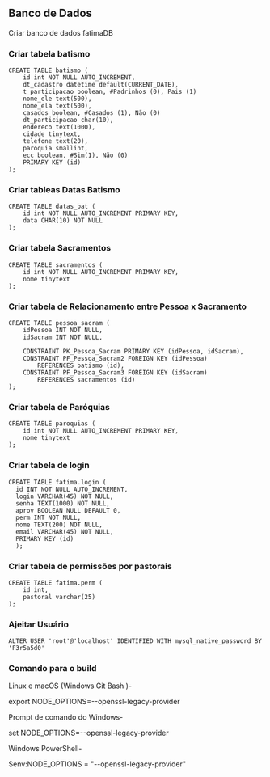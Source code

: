 ## Banco de Dados
Criar banco de dados fatimaDB

### Criar tabela batismo
```
CREATE TABLE batismo (
	id int NOT NULL AUTO_INCREMENT,
    dt_cadastro datetime default(CURRENT_DATE),
    t_participacao boolean, #Padrinhos (0), Pais (1)
    nome_ele text(500),
    nome_ela text(500),
    casados boolean, #Casados (1), Não (0)
    dt_participacao char(10),
    endereco text(1000),
    cidade tinytext,
    telefone text(20),
    paroquia smallint,
    ecc boolean, #Sim(1), Não (0)
	PRIMARY KEY (id)
);
```

### Criar tableas Datas Batismo
```
CREATE TABLE datas_bat (
	id int NOT NULL AUTO_INCREMENT PRIMARY KEY,
    data CHAR(10) NOT NULL
);
```
### Criar tabela Sacramentos
```
CREATE TABLE sacramentos (
	id int NOT NULL AUTO_INCREMENT PRIMARY KEY,
    nome tinytext
);
```

### Criar tabela de Relacionamento entre Pessoa x Sacramento
```
CREATE TABLE pessoa_sacram (
	idPessoa INT NOT NULL,
    idSacram INT NOT NULL,
    
    CONSTRAINT PK_Pessoa_Sacram PRIMARY KEY (idPessoa, idSacram),
    CONSTRAINT PF_Pessoa_Sacram2 FOREIGN KEY (idPessoa)
		REFERENCES batismo (id),
	CONSTRAINT PF_Pessoa_Sacram3 FOREIGN KEY (idSacram)
		REFERENCES sacramentos (id)
);
```
### Criar tabela de Paróquias
```
CREATE TABLE paroquias (
	id int NOT NULL AUTO_INCREMENT PRIMARY KEY,
    nome tinytext
);
```
### Criar tabela de login
```
CREATE TABLE fatima.login (
  id INT NOT NULL AUTO_INCREMENT,
  login VARCHAR(45) NOT NULL,
  senha TEXT(1000) NOT NULL,
  aprov BOOLEAN NULL DEFAULT 0,
  perm INT NOT NULL,
  nome TEXT(200) NOT NULL,
  email VARCHAR(45) NOT NULL,
  PRIMARY KEY (id)
  );
```
### Criar tabela de permissões por pastorais
```
CREATE TABLE fatima.perm (
    id int,
    pastoral varchar(25)
);
```

### Ajeitar Usuário
```
ALTER USER 'root'@'localhost' IDENTIFIED WITH mysql_native_password BY 'F3r5a5d0'
```

### Comando para o build

Linux e macOS (Windows Git Bash )-

export NODE_OPTIONS=--openssl-legacy-provider

Prompt de comando do Windows-

set NODE_OPTIONS=--openssl-legacy-provider

Windows PowerShell-

$env:NODE_OPTIONS = "--openssl-legacy-provider"






